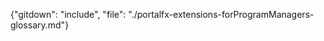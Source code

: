 

<!--
This document should remain identical to the glossary in portal-extensions-forProgramManagers-glossary, because they were originally the same document.
-->
 
  {"gitdown": "include", "file": "./portalfx-extensions-forProgramManagers-glossary.md"}
